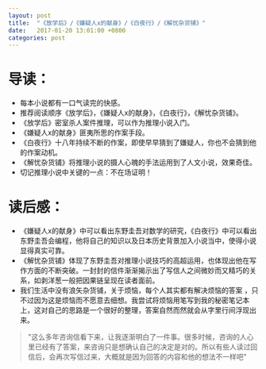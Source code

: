 ```yaml
---
layout: post
title:  "《放学后》/《嫌疑人x的献身》/《白夜行》/《解忧杂货铺》"
date:   2017-01-20 13:01:00 +0800
categories: post
---
```

# 导读：
* 每本小说都有一口气读完的快感。
* 推荐阅读顺序《放学后》，《嫌疑人x的献身》，《白夜行》，《解忧杂货铺》。
* 《放学后》密室杀人案件推理，可以作为推理小说入门。
* 《嫌疑人x的献身》匪夷所思的作案手段。
* 《白夜行》十八年持续不断的作案，即使早早猜到了嫌疑人，你也不会猜到他的作案动机。
* 《解忧杂货铺》将推理小说的摄人心魄的手法运用到了人文小说，效果奇佳。
* 切记推理小说中关键的一点：不在场证明！

# 读后感：
* 《嫌疑人x的献身》中可以看出东野圭吾对数学的研究，《白夜行》中可以看出东野圭吾会编程，他将自己的知识以及日本历史背景加入小说当中，使得小说显得真实可靠。
* 《解忧杂货铺》体现了东野圭吾对推理小说技巧的高超运用，也体现出他在写作方面的不断突破。一封封的信件渐渐揭示出了写信人之间微妙而又精巧的关系，如剥洋葱一般把因果链呈现在读者面前。
* 我们生活中没有浪矢杂货铺，关于烦恼，每个人其实都有解决烦恼的答案 ，只不过因为这是烦恼而不愿意去细想。我尝试将烦恼用笔写到我的秘密笔记本上，这对自己的思路是一个很好的整理，答案自然而然就会从字里行间浮现出来。

>"这么多年咨询信看下来，让我逐渐明白了一件事。很多时候，咨询的人心里已经有了答案，来咨询只是想确认自己的决定是对的。所以有些人读过回信后，会再次写信过来，大概就是因为回答的内容和他的想法不一样吧"